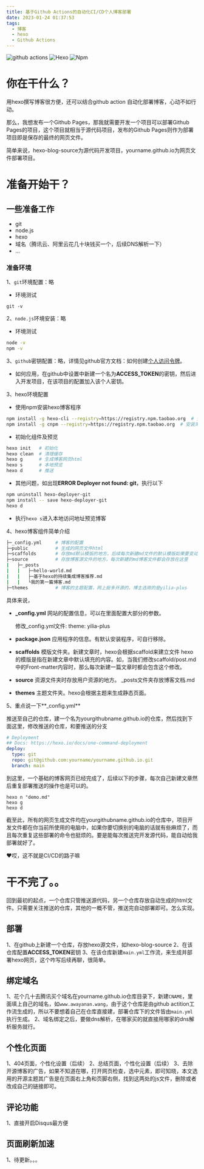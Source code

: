 ```yaml
---
title: 基于Github Actions的自动化CI/CD个人博客部署
date: 2023-01-24 01:37:53
tags: 
  - 博客
  - hexo
  - Github Actions
---
```

<img alt="github actions" src="https://img.shields.io/badge/-Github_Actions-2088FF?style=flat-square&logo=github-actions&logoColor=white" /> <img alt="Hexo" src="https://img.shields.io/badge/-Hexo-2088FF?style=flat-square&logo=hexo&logoColor=white" /> <img alt="Npm" src="https://img.shields.io/badge/-Npm-2088FF?style=flat-square&logo=npm&logoColor=white" /> 

# 你在干什么？

用hexo撰写博客很方便，还可以结合github action 自动化部署博客，心动不如行动。

那么，我想发布一个Github Pages，那我就需要开发一个项目可以部署Github Pages的项目，这个项目就相当于源代码项目，发布的Github Pages则作为部署项目即是保存的最终的网页文件。

简单来说，hexo-blog-source为源代码开发项目，yourname.github.io为网页文件部署项目。


# 准备开始干？
## 一些准备工作
- git
- node.js
- hexo
- 域名（腾讯云、阿里云花几十块钱买一个，后续DNS解析一下）
- ...

### 准备环境
1、`git`环境配置：略
- 环境测试
```
git -v
```

2、`node.js`环境安装：略
- 环境测试
```bash
node -v
npm -v
```

3、`github`密钥配置：略，详情见github官方文档：如何创建[个人访问令牌](https://docs.github.com/en/authentication/keeping-your-account-and-data-secure/creating-a-personal-access-token)。

- 如何应用，在github中设置中新建一个名为**ACCESS_TOKEN**的密钥，然后进入开发项目，在该项目的配置加入该个人密钥。

3、hexo环境配置
- 使用npm安装hexo博客程序
```bash
npm install -g hexo-cli --registry=https://registry.npm.taobao.org  # 安装淘宝源npm
npm install -g cnpm --registry=https://registry.npm.taobao.org  # 安装淘宝源cnpm
```
- 初始化组件及预览
```bash
hexo init   # 初始化
hexo clean  # 清理缓存
hexo g      # 生成博客网页html
hexo s      # 本地预览
hexo d      # 推送
```
- 其他问题，如出现**ERROR Deployer not found: git**，执行以下
```bash
npm uninstall hexo-deployer-git
npm install -- save hexo-deployer-git
hexo d
```

- 执行`hexo s`进入本地访问地址预览博客

4、hexo博客组件简单介绍

```bash
├─_config.yml     # 博客的配置
├─public          # 生成的网页文件html
├─scaffolds       # 存放md默认模版的地方，后续每次新建md文件的默认模版如果要变动，修改post.md即可
├─source          # 存放博客源文件的地方，每次新建的md博客文件都会存放在这里
|   ├─_posts
|   |   ├─hello-world.md
|   |   ├─基于hexo的持续集成博客推荐.md
|   |   └我的第一篇博客.md
├─themes          # 博客的主题配置，网上挺多开源的，博主选用的是yilia-plus
```

具体来说，

- **_config.yml**
  网站的配置信息，可以在里面配置大部分的参数。

  修改_config.yml文件: theme: yilia-plus

- **package.json**
  应用程序的信息。有默认安装程序，可自行移除。

- **scaffolds**
  模版文件夹。新建文章时，hexo会根据scaffold来建立文件
  hexo的模版是指在新建文章中默认填充的内容。如，当我们修改scaffold/post.md中的Front-matter内容时，那么每次新建一篇文章时都会包含这个修改。

- **source**
  资源文件夹时存放用户资源的地方。
  _posts文件夹存放博客文档.md

- **themes**
  主题文件夹。hexo会根据主题来生成静态页面。

5、重点说一下**_config.yml**

推送至自己的仓库，建一个名为yourgithubname.github.io的仓库，然后找到下面这里，修改推送的仓库，和要推送的分支

```yaml
# Deployment
## Docs: https://hexo.io/docs/one-command-deployment
deploy:
  type: git
  repo: git@github.com:yourname/yourname.github.io.git
  branch: main
```

到这里，一个基础的博客网页已经完成了，后续以下的步骤，每次自己新建文章然后重复部署推送的操作也是可以的。

```
hexo n "demo.md"
hexo g
hexo d
```

截至此，所有的网页生成文件均在yourgithubname.github.io的仓库中，项目开发文件都在你当前所使用的电脑中，如果你要切换别的电脑的话就有些麻烦了，而且每次重复这些部署的命令也挺烦的。要是能每次推送完开发源代码，能自动给我部署就好了。

❤哎，这不就是CI/CD的路子嘛

# 干不完了。。
回到最初的起点，一个仓库只管推送源代码，另一个仓库存放自动生成的html文件。只需要关注推送的仓库，其他的一概不管，推送完自动部署即可。怎么实现。
## 部署
1、在github上新建一个仓库，存放hexo源文件，如hexo-blog-source
2、在该仓库配置**ACCESS_TOKEN**密钥
3、在该仓库新建`main.yml`工作流，来生成并部署hexo网页，这个咋写后续再聊，很简单。

## 绑定域名
1、花个几十去腾讯买个域名在yourname.github.io仓库目录下，新建`CNAME`，里面填上自己的域名，如`www.awayanan.wang`，由于这个仓库是由github actition工作流生成的，所以不要想着自己在仓库直接建，部署仓库下的文件皆由`main.yml`执行生成。
2、域名绑定之后，要做dns解析，在哪家买的就直接用哪家的dns解析服务就行。

## 个性化页面
1、404页面，个性化设置（后续）
2、总结页面，个性化设置（后续）
3、去除开源博客的广告，如果不知道在哪，打开网页检查，选中元素，即可知晓，本文选用的开源主题其广告是在页面右上角和页脚右侧，找到这两处的js文件，删除或者改成自己的链接即可。


## 评论功能
1、直接开启Disqus最方便


## 页面刷新加速
1、待更新。。。



